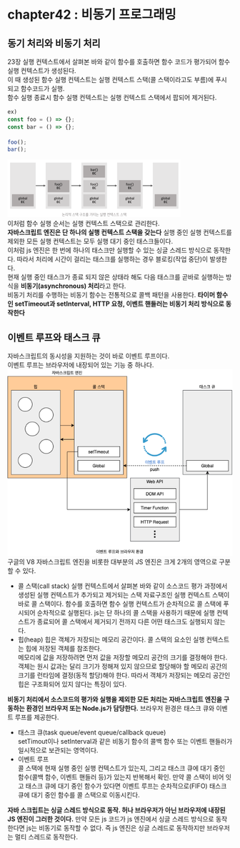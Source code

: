 # chapter42 : 비동기 프로그래밍

## 동기 처리와 비동기 처리 
23장 실행 컨텍스트에서 살펴본 바와 같이 함수를 호출하면 함수 코드가 평가되어 함수 실행 컨텍스트가 생성된다.  
이 때 생성된 함수 실행 컨텍스트는 실행 컨텍스트 스택(콜 스택이라고도 부름)에 푸시되고 함수코드가 실행.  
함수 실행 종료시 함수 실행 컨텍스트는 실행 컨텍스트 스택에서 팝되어 제거된다. 
```js
ex)
const foo = () => {};
const bar = () => {};

foo();
bar();

```
![실행컨텍스트스택](images/실행컨텍스트스택.png)  
이처럼 함수 실행 순서는 실행 컨텍스트 스택으로 관리한다.  
**자바스크립트 엔진은 단 하나의 실행 컨텍스트 스택을 갖는다** 
실행 중인 실행 컨텍스트를 제외한 모든 실행 컨텍스트는 모두 실행 대기 중인 태스크들이다.  
이처럼 js 엔진은 한 번에 하나의 태스크만 실행할 수 있는 싱글 스레드 방식으로 동작한다. 따라서 처리에 시간이 걸리는 태스크를 실행하는 경우 블로킹(작업 중단)이 발생한다.  
현재 실행 중인 태스크가 종료 되지 않은 상태라 해도 다음 태스크를 곧바로 실행하는 방식을 **비동기(asynchronous) 처리**라고 한다.  
비동기 처리를 수행하는 비동기 함수는 전통적으로 콜백 패턴을 사용한다. 
**타이머 함수인 setTimeout과 setInterval, HTTP 요청, 이벤트 핸들러는 비동기 처리 방식으로 동작한다**

## 이벤트 루프와 태스크 큐
자바스크립트의 동시성을 지원하는 것이 바로 이벤트 루프이다.  
이벤트 루프는 브라우저에 내장되어 있는 기능 중 하나다.
![이벤트루프와브라우저환경](images/이벤트루프와브라우저환경.png)  
구글의 V8 자바스크립트 엔진을 비롯한 대부분의 JS 엔진은 크게 2개의 영역으로 구분할 수 있다.
- 콜 스택(call stack)
실행 컨텍스트에서 살펴본 바와 같이 소스코드 평가 과정에서 생성된 실행 컨텍스트가 추가되고 제거되는 스택 자료구조인 실행 컨텍스트 스택이 바로 콜 스택이다. 함수를 호출하면 함수 실행 컨텍스트가 순차적으로 콜 스택에 푸시되어 순차적으로 실행된다. js는 단 하나의 콜 스택을 사용하기 때문에 실행 컨텍스트가 종료되어 콜 스택에서 제거되기 전까지 다른 어떤 태스크도 실행되지 않는다.
- 힙(heap)
힙은 객체가 저장되는 메모리 공간이다. 콜 스택의 요소인 실행 컨텍스트는 힙에 저장된 객체를 참조한다.  
메모리에 값을 저장하려면 먼저 값을 저장할 메모리 공간의 크기를 결정해야 한다. 객체는 원시 값과는 달리 크기가 정해져 있지 않으므로 할당해야 할 메모리 공간의 크기를 런타임에 결정(동적 할당)해야 한다. 따라서 객체가 저장되는 메모리 공간인 힙은 구조화되어 있지 않다는 특징이 있다.

**비동기 처리에서 소스코드의 평가와 실행을 제외한 모든 처리는 자바스크립트 엔진을 구동하는 환경인 브라우저 또는 Node.js가 담당한다.** 
브라우저 환경은 태스크 큐와 이벤트 루프를 제공한다.
- 태스크 큐(task queue/event queue/callback queue)  
setTimout이나 setInterval과 같은 비동기 함수의 콜백 함수 또는 이벤트 핸들러가 일시적으로 보관되는 영역이다. 
- 이벤트 루프  
콜 스택에 현재 실행 중인 실행 컨텍스트가 있는지, 그리고 태스크 큐에 대기 중인 함수(콜백 함수, 이벤트 핸들러 등)가 있는지 반복해서 확인. 만약 콜 스택이 비어 잇고 태스크 큐에 대기 중인 함수가 있다면 이벤트 루프는 순차적으로(FIFO) 태스크 큐에 대기 중인 함수를 콜 스택으로 이동시킨다.

**자바 스크립트는 싱글 스레드 방식으로 동작. 허나 브라우저가 아닌 브라우저에 내장된 JS 엔진이 그러한 것이다.** 만약 모든 js 코드가 js 엔진에서 싱글 스레드 방식으로 동작한다면 js는 비동기로 동작할 수 없다. 즉 js 엔진은 싱글 스레드로 동작하지만 브라우저는 멀티 스레드로 동작한다.
